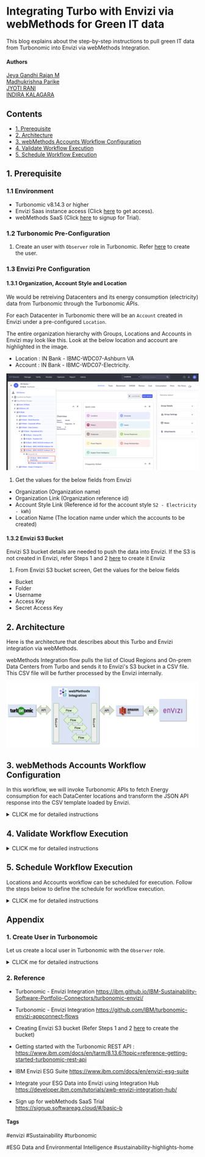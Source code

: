 # Integrating Turbo with Envizi via webMethods for Green IT data

This blog explains about the step-by-step instructions to pull green IT data from Turbonomic into Envizi via webMethods Integration.




#### Authors
 [Jeya Gandhi Rajan M](https://community.ibm.com/community/user/envirintel/people/jeya-gandhi-rajan-m1) <br />
 [Madhukrishna Parike]() <br />
 [JYOTI RANI]() <br />
 [INDIRA KALAGARA]()

## Contents

- [1. Prerequisite](#1-Prerequisite)
- [2. Architecture](#2-Architecture)
- [3. webMethods Accounts Workflow Configuration](#3-webMethods-Accounts-Workflow-Configuration)
- [4. Validate Workflow Execution](#4-Validate-Workflow-Execution)
- [5. Schedule Workflow Execution](#5-Schedule-Workflow-Execution)

## 1. Prerequisite

### 1.1 Environment

- Turbonomic v8.14.3 or higher 
- Envizi Saas instance access (Click [here](https://techzone.ibm.com/collection/aiapps-environmental-intelligencewith-envizi/environments) to get access). 
- webMethods SaaS (Click [here](https://signup.softwareag.cloud/#/basic-b) to signup for Trial).

### 1.2 Turbonomic Pre-Configuration

1. Create an user with `Observer` role in Turbonomic. Refer [here](#user-content-1-create-user-in-turbonomoic) to create the user.


### 1.3 Envizi Pre Configuration

#### 1.3.1 Organization, Account Style and Location

We would be retreiving Datacenters and its energy consumption (electricity) data from Turbonomic through the Turbonomic APIs.

For each Datacenter in Turbonomic there will be an `Account` created in Envizi under a pre-configured `Location`.

The entire organization hierarchy with Groups, Locations and Accounts in Envizi may look like this. Look at the below location and account are highlighted in the image.
- Location : IN Bank - IBMC-WDC07-Ashburn VA 
- Account  : IN Bank - IBMC-WDC07-Electricity. 

<img src="images/GSI_Demo_WM_Envizi_Org_1.png">


1. Get the values for the below fields from Envizi
  - Organization (Organization name)
  - Organization Link (Organization reference id)
  - Account Style Link (Reference id for the account style `S2 - Electricity - kWh`)
  - Location Name (The location name under which the accounts to be created)

#### 1.3.2 Envizi S3 Bucket

Envizi S3 bucket details are needed to push the data into Envizi. If the S3 is not created in Envizi, refer Steps 1 and 2 [here](https://developer.ibm.com/tutorials/awb-sending-udc-excel-to-s3/) to create it Enviiz

1. From Envizi S3 bucket screen, Get the values for the below fields
  - Bucket
  - Folder
  - Username
  - Access Key
  - Secret Access Key


## 2. Architecture

Here is the architecture  that describes about this Turbo and Envizi integration via webMethods.

webMethods Integration flow pulls the list of Cloud Regions and On-prem Data Centers from Turbo and sends it to Envizi's S3 bucket in a CSV file. This CSV file will be further processed by the Envizi internally.

<img src="images/arch.png">

## 3. webMethods Accounts Workflow Configuration

In this workflow, we will invoke Turbonomic APIs to fetch Energy consumption for each DataCenter locations and transform the JSON API response into the CSV template loaded by Envizi.

<details><summary>CLICK me for detailed instructions</summary>

### 3.1. Login to webMethods Integration

- Login to your instance of webMethods integration with the respective credentials.

### 3.2. Create a new Project

- Name Project Name as `Turbo_wM_Envizi` and Leave `Source Control - Git server/account` as Default, ignore if it is not shown . Note choose the project name as you desired.

<img src="images/wMAccNewProject-02.png">


### 3.3. Import the Workflows

- Download the Workflow archive file here [Accounts](./files/webMethods-archives/Accounts).
- Click on the `Import` and select the Workflow location that is downloaded in the above step.

<img src="images/wMAccImport-03.png">

- Provide the `Workflow name` as `Sustainability Solution - Accounts` and `Workflow description`. Please name `Workflow name` and `Workflow description` as per your need.
- Click on + symbol on the `Connect to Hypertext Transfer Protocol (HTTP)` and add the `https://[TurbonomicInstance-URL]/api/v3/entities/stats` as URL and leave other fileds as it is.
- Click on + symbol on the `Connect to Amazon Web Services` and add the `Access Key ID`, `Secret Access Key` and `Default Region` as per Envizi.
- Parameters custom `key-value pairs` used inside the Workflow.

#### Parameters
| Name       | Value                   | Comments             |
| ---------- | ----------------------- | --------------------
| TurboLoginAPI| https://[TurbonomicInstance-URL]/api/v3/login | Turbonomic Login API|
| TurboAccountStatsAPI| https://[TurbonomicInstance-URL]/api/v3/entities/ | Retrieves the Data Centres statistics such as electricity consumption|
| TurboUserName|changeme|Replace the `changeme` username created in 2nd bullet point under 1.1 step|
| S3BucketName| | S3 Bucket name as per your Envizi instance|
| EnviziTemplateFileName |  | S3 Folder name and File name as per Envizi instance. Example: client_7e87560fc4e648/Account_Setup_and_Data_Load_IBMCloud_electricity.csv|
| TurboDataCentresAPI|https://[TurbonomicInstance-URL]/api/v3/search|  Fetches the data centres locations from Turbomic instance.|
| statsFilter| {"data":{ "startDate":"2024-01-01 00:00:05", "endDate": "2024-12-31 23:59:59","statistics": [ { "name": "Energy", "filters": [ { "type": "relation", "value": "sold" }]}]}}| Please update statDate and endDate to retrieve the electricity consumption for the period.|
| DCNames | "IBMCloud" | Envizi provides the Data Centre names to be retrieved. More data centres can be added with &#124; symbol for example: "IBMCLoud&#124;Vc01dc01" |
| TurboPassword | changeme| Replace the `changeme` password created in 2nd bullet point under 1.1 step|

- For the `Connect to Hypertext Transfer Protocol (HTTP)` configuration details, please click on `+` symbol and provide URL as `https://[TurbonomicInstance-URL]/api/v3/entities/stats` under `URL`. Leave other fields as it is.
- For the `Connect to Amazon Web Services` configuration details, please click on `+` symbol
- Configure the `Add Account` AWS page with `Account Name`, `Access Key ID`, `Secret Access Key` and `Default Region`. Leave other fields as it is.
- Click on `Import` button

<img src="images/wMAccWorkflow-01.png">

#### Add Reference Data

- Reference data is a file which is a Envizi template expects as a final output.  Please download the Reference data [ReferenceData](./files/webMethods-archives/Reference/) which needs to be added after importing the Workflow in a project.
- Please update the column values as Envizi recommends before adding it into Workflow.

#### Reference Data Columns

Get the values for the below 3 fields from `Account Setup and Data Load` Report from Envizi. 
- Organization Link
- Organization
- Account Style Link


|Name                     |  Value               |Comments                  |
|-------------------------|----------------------|--------------------------|
|Organization Link|17000252| The refernce id for the Envizi Organization. Available in `Account Setup and Data Load` Report|
|Organization|GSI Demos	| The name of the Organization. Available in `Account Setup and Data Load` Report|
|Location|IBMCloud| The name of location where the account exists/to be created |
|Location Ref| | Leave it empty|
|Account Style Link|14445| The refernce id for the `S2 - Electricity - kWh` account style. Available in `Account Setup and Data Load` Report|
|Account Style Caption|S2 - Electricity - kWh| The account style of this account Leave it as it is. |
|Account Subtype|Default| Leave it as it is.|
|Account Number|vc01dc01-electricity| The account name. Leave it as it is. It will be updated by webmethods |
|Account Reference|| Leave it empty|
|Account Supplier|| Leave it empty|
|Account Reader|| Leave it empty|
|Record Start YYYY-MM-DD|02-10-2024| Leave it as it is. It will be updated by webmethods|
|Record End YYYY-MM-DD|30-12-2024| Leave it as it is. It will be updated by webmethods |
|Record Data Quality|Actual| Leave it as it is. |
|Record Billing Type|Standard| Leave it as it is. |
|Record Subtype|Default| Leave it as it is. |
|Record Entry Method|Overwrite| Leave it as it is. s|
|Record Reference|| Leave it empty|
|Record Invoice Number|| Leave it empty|
|Total Electricity (kWh)|883.799| Leave it as it is. It will be updated by webmethods |
|Green Power (kWh)||Leave it empty |
|Total Cost|| Leave it empty|

- Under the project created in step 3.2, Click on `Configurations -> Flow service -> Reference data -> Add Reference Data`
- `Save As` EnviziTemplate and `Reference Data File` Browse file and select the `EnviziTemplate.txt` and Click on `Next`, `Next` and `Done`

<img src="images/wMAccRefdata.png">

- Click on `Edit` by moving mouse over the Workflow imported above.

### 3.5. Workflow nodes

- Nodes used in the Workflow.

<img src="images/wMAccWorkflow-02.png">

#### About Nodes

- `Turbonomic API Login` :  This makes an API call to Turbonomic instance login API which returns `set-cookie` and used to authrize the subsequent API calls.
- `DataCentre Retrieve` : It invokes an API call to Turbonomic instance which returns array list of DataCentre’s.
- `JSON Parse` : It formats statsFilter raw JSON data.
- `Query JSON` : It retrieve JSON data from previous node.
- `Query JSON` : It queries the responseObject JSON data from `DataCentre Retrieve`.
- `DCTest` :  It is a flow-service which invokes the Turbonomic stats API to retrieve the electricity consumption and perform the data transformations as needed by Envizi.
- `JSON to CSV` : This converts JSON data from flowservice into a CSV file.
- `S3 Upload File` :  This node uploads the CSV file from previous node into S3 bucket from which Envizi loads into dashboard.

### 3.6. Activate the Workflow

- Toggle `ON` to activate the Workflow

<img src="images/wMAccAct-13.png">

### 3.7. Run the Workflow

- Run the Workflow to push the DataCentre electricity consumption stats to Envizi

<img src="images/wMAccRun-14.png">


</details>

## 4. Validate Workflow Execution

<details><summary>CLICK me for detailed instructions</summary>

#### 4.1. Data in S3

- The flows will pull the data from the Turbo and push it to S3. You can see the Data flow status in S3 like this.

<img src="images/image-11.png">

#### 4.2. Sample Data from S3

- The sample data is available [here](./files/data/).

#### 4.3. Processing S3 files in Envizi

- Envizi automatically pull the data from S3 and process it. The accounts and account summary page looks like this now.

<img src="images/image-15.png">


<img src="images/image-16.png">
<img src="images/image-17.png">

</details>

## 5. Schedule Workflow Execution

Locations and Accounts workflow can be scheduled for execution. Follow the steps below to define the schedule for workflow execution.

<details><summary>CLICK me for detailed instructions</summary>


- Mouse over the `Trigger` node in the workflow and click on `Settings`

<img src="images/sec8-trigger.png">

- From the Trigger window, search and select `Clock` and `Next`

<img src="images/sec8-clock1.png">

- Change the settings to define the schedule for flow execution and click `Done`

<img src="images/sec8-clocksettings.png">

- Save the workflow and it will execute automatically as per the defined schedule.

</details>

## Appendix

### 1. Create User in Turbonomoic

Let us create a local user in Turbonomic with the `Observer` role.

<details><summary>CLICK me for detailed instructions</summary>

1. Create a new Local user in Turbonomoic by choosing the below menu option.

`Home > SETTINGS > Local User >  New Local User`

<img src="images/image-1-usr11.png">

2. User name could be `demo_observer`, give some password and choose role as `Observer`

3. Click `Save` button

<img src="images/image-1-usr12.png">

4. User gets created.

<img src="images/image-1-usr13.png">

</details>

### 2. Reference

- Turbonomic - Envizi Integration https://ibm.github.io/IBM-Sustainability-Software-Portfolio-Connectors/turbonomic-envizi/

- Turbonomic - Envizi Integration https://github.com/IBM/turbonomic-envizi-appconnect-flows

- Creating Envizi S3 bucket (Refer Steps 1 and 2 [here](https://developer.ibm.com/tutorials/awb-sending-udc-excel-to-s3/) to create the bucket)

- Getting started with the Turbonomic REST API : https://www.ibm.com/docs/en/tarm/8.13.6?topic=reference-getting-started-turbonomic-rest-api

- IBM Envizi ESG Suite https://www.ibm.com/docs/en/envizi-esg-suite

- Integrate your ESG Data into Envizi using Integration Hub	https://developer.ibm.com/tutorials/awb-envizi-integration-hub/

- Sign up for webMethods SaaS Trial https://signup.softwareag.cloud/#/basic-b


#### Tags
#envizi
#Sustainability
#turbonomic

#ESG Data and Environmental Intelligence
#sustainability-highlights-home